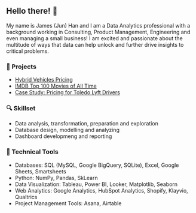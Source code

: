 ## Hello there! 👋 

My name is James (Jun) Han and I am a Data Analytics professional with a background working in Consulting, Product Management, Engineering and even managing a small business! I am excited and passionate about the multitude of ways that data can help unlock and further drive insights to critical problems. 

### 📖 Projects 

* [Hybrid Vehicles Pricing](https://github.com/junjameshan/hybrid-vehicles)
* [IMDB Top 100 Movies of All Time](https://github.com/junjameshan/imdb_top_100_movies)
* [Case Study: Pricing for Toledo Lyft Drivers](https://github.com/junjameshan/toledo_lyft_drivers_pricing)

### 🔍 Skillset

* Data analysis, transformation, preparation and exploration 
* Database design, modelling and analyzing
* Dashboard developmeng and reporting 

### 🧰 Technical Tools 

* Databases: SQL (MySQL, Google BigQuery, SQLite), Excel, Google Sheets, Smartsheets 
* Python: NumPy, Pandas, SkLearn
* Data Visualization: Tableau, Power BI, Looker, Matplotlib, Seaborn
* Web Analytics: Google Analytics, HubSpot Analytics, Shopify, Klayvio, Qualtrics 
* Project Management Tools: Asana, Airtable 
